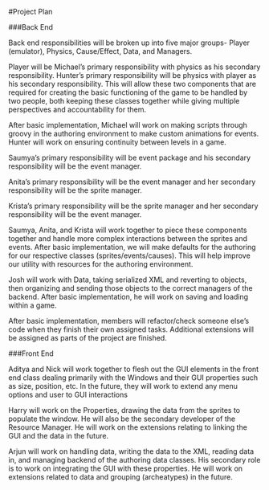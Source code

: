 #Project Plan

###Back End

Back end responsibilities will be broken up into five major groups- Player (emulator), Physics, Cause/Effect, Data, and Managers. 

Player will be Michael’s primary responsibility with physics as his secondary responsibility. Hunter’s primary responsibility will be physics with player as his secondary responsibility. This will allow these two components that are required for creating the basic functioning of the game to be handled by two people, both keeping these classes together while giving multiple perspectives and accountability for them.

After basic implementation, Michael will work on making scripts through groovy in the authoring environment to make custom animations for events. Hunter will work on ensuring continuity between levels in a game.

Saumya’s primary responsibility will be event package and his secondary responsibility will be the event manager.

Anita’s primary responsibility will be the event manager and her secondary responsibility will be the sprite manager.

Krista’s primary responsibility will be the sprite manager and her secondary responsibility will be the event manager.

Saumya, Anita, and Krista will work together to piece these components together and handle more complex interactions between the sprites and events. After basic implementation, we will make defaults for the authoring for our respective classes (sprites/events/causes). This will help improve our utility with resources for the authoring environment.

Josh will work with Data, taking serialized XML and reverting to objects, then organizing and sending those objects to the correct managers of the backend. After basic implementation, he will work on saving and loading within a game.

After basic implementation, members will refactor/check someone else’s code when they finish their own assigned tasks. Additional extensions will be assigned as parts of the project are finished.

###Front End

Aditya and Nick will work together to flesh out the GUI elements in the front end class dealing primarily with the Windows and their GUI properties such as size, position, etc. In the future, they will work to extend any menu options and user to GUI interactions

Harry will work on the Properties, drawing the data from the sprites to populate the window. He will also be the secondary developer of the Resource Manager. He will work on the extensions relating to linking the GUI and the data in the future.

Arjun will work on handling data, writing the data to the XML, reading data in, and managing backend of the authoring data classes. His secondary role is to work on integrating the GUI with these properties. He will work on extensions related to data and grouping (archeatypes) in the future.
